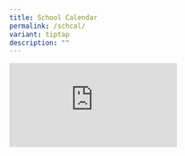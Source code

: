 ```yaml
---
title: School Calendar
permalink: /schcal/
variant: tiptap
description: ""
---
```

<div class="iframe-wrapper"><iframe allowfullscreen="true" frameborder="0" src="https://calendar.google.com/calendar/embed?src=10eddbtqlpns0cpj33ugbjb40s%40group.calendar.google.com&amp;amp;ctz=Asia%2FSingapore"></iframe></div><p></p>